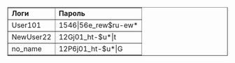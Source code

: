 <!DOCTYPE html>
<html lang="ru">
<head>
    <meta charset="UTF-8">
    <meta name="viewport" content="width=device-width, initial-scale=1.0">
    <title>Document</title>
</head>
<body>
    <table border="1" cellspacing="0" cellpadding="3">
        <tr>
            <td><strong>Логи</strong></td>
            <td><strong>Пароль</strong></td>
        </tк>
        <tr>
            <td>User101</td>
            <td>1546|56e_rew$ru-ew*</td>
        </tr>
        <tr>
            <td>NewUser22</td>
            <td>12Gj01_ht-$u*|t</td>
        </tr>
        <tr>
            <td>no_name</td>
            <td>12P6j01_ht-$u*|G</td>
        </tr>
    </table>
</body>
</html>